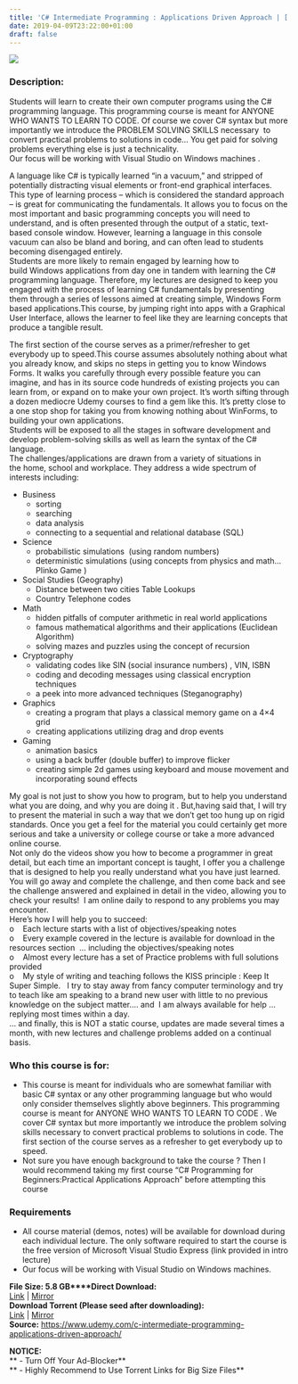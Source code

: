 ```yaml
---
title: 'C# Intermediate Programming : Applications Driven Approach | [ 49.99$ Course For Free ]'
date: 2019-04-09T23:22:00+01:00
draft: false
---
```


  

**[![](https://2.bp.blogspot.com/-7ddPhFMsv6g/XK0aZpgUiyI/AAAAAAAABmY/8bx7r6LiQ_MJSeYefvLFB8kJJS1QUp5lgCLcBGAs/s640/C-Intermediate-Programming-Applications-Driven-Approach.jpg)](https://2.bp.blogspot.com/-7ddPhFMsv6g/XK0aZpgUiyI/AAAAAAAABmY/8bx7r6LiQ_MJSeYefvLFB8kJJS1QUp5lgCLcBGAs/s1600/C-Intermediate-Programming-Applications-Driven-Approach.jpg)**

  
  

### Description:

Students will learn to create their own computer programs using the C# programming language. This programming course is meant for ANYONE WHO WANTS TO LEARN TO CODE. Of course we cover C# syntax but more importantly we introduce the PROBLEM SOLVING SKILLS necessary  to convert practical problems to solutions in code… You get paid for solving problems everything else is just a technicality.  
Our focus will be working with Visual Studio on Windows machines .  

A language like C# is typically learned “in a vacuum,” and stripped of potentially distracting visual elements or front-end graphical interfaces. This type of learning process – which is considered the standard approach – is great for communicating the fundamentals. It allows you to focus on the most important and basic programming concepts you will need to understand, and is often presented through the output of a static, text-based console window. However, learning a language in this console vacuum can also be bland and boring, and can often lead to students becoming disengaged entirely.  
Students are more likely to remain engaged by learning how to build Windows applications from day one in tandem with learning the C# programming language. Therefore, my lectures are designed to keep you engaged with the process of learning C# fundamentals by presenting them through a series of lessons aimed at creating simple, Windows Form based applications.This course, by jumping right into apps with a Graphical User Interface, allows the learner to feel like they are learning concepts that produce a tangible result.  

The first section of the course serves as a primer/refresher to get everybody up to speed.This course assumes absolutely nothing about what you already know, and skips no steps in getting you to know Windows Forms. It walks you carefully through every possible feature you can imagine, and has in its source code hundreds of existing projects you can learn from, or expand on to make your own project. It’s worth sifting through a dozen mediocre Udemy courses to find a gem like this. It’s pretty close to a one stop shop for taking you from knowing nothing about WinForms, to building your own applications.  
Students will be exposed to all the stages in software development and develop problem-solving skills as well as learn the syntax of the C# language.  
The challenges/applications are drawn from a variety of situations in the home, school and workplace. They address a wide spectrum of interests including:  

*   Business
    *   sorting
    *   searching
    *   data analysis
    *   connecting to a sequential and relational database (SQL)
*   Science
    *   probabilistic simulations  (using random numbers)
    *   deterministic simulations (using concepts from physics and math… Plinko Game )
*   Social Studies (Geography)
    *   Distance between two cities Table Lookups
    *   Country Telephone codes
*   Math
    *   hidden pitfalls of computer arithmetic in real world applications
    *   famous mathematical algorithms and their applications (Euclidean Algorithm)
    *   solving mazes and puzzles using the concept of recursion
*   Cryptography
    *   validating codes like SIN (social insurance numbers) , VIN, ISBN
    *   coding and decoding messages using classical encryption techniques
    *   a peek into more advanced techniques (Steganography)
*   Graphics
    *   creating a program that plays a classical memory game on a 4×4 grid
    *   creating applications utilizing drag and drop events
*   Gaming
    *   animation basics
    *   using a back buffer (double buffer) to improve flicker
    *   creating simple 2d games using keyboard and mouse movement and incorporating sound effects

My goal is not just to show you how to program, but to help you understand what you are doing, and why you are doing it . But,having said that, I will try to present the material in such a way that we don’t get too hung up on rigid standards. Once you get a feel for the material you could certainly get more serious and take a university or college course or take a more advanced online course.  
Not only do the videos show you how to become a programmer in great detail, but each time an important concept is taught, I offer you a challenge that is designed to help you really understand what you have just learned.  
You will go away and complete the challenge, and then come back and see the challenge answered and explained in detail in the video, allowing you to check your results!  I am online daily to respond to any problems you may encounter.  
Here’s how I will help you to succeed:  
o    Each lecture starts with a list of objectives/speaking notes  
o    Every example covered in the lecture is available for download in the resources section  … including the objectives/speaking notes  
o    Almost every lecture has a set of Practice problems with full solutions provided  
o    My style of writing and teaching follows the KISS principle : Keep It Super Simple.   I try to stay away from fancy computer terminology and try to teach like am speaking to a brand new user with little to no previous knowledge on the subject matter…. and  I am always available for help … replying most times within a day.  
… and finally, this is NOT a static course, updates are made several times a month, with new lectures and challenge problems added on a continual basis.  

### Who this course is for:

*   This course is meant for individuals who are somewhat familiar with basic C# syntax or any other programming language but who would only consider themselves slightly above beginners. This programming course is meant for ANYONE WHO WANTS TO LEARN TO CODE . We cover C# syntax but more importantly we introduce the problem solving skills necessary to convert practical problems to solutions in code. The first section of the course serves as a refresher to get everybody up to speed.
*   Not sure you have enough background to take the course ? Then I would recommend taking my first course “C# Programming for Beginners:Practical Applications Approach” before attempting this course

### Requirements

*   All course material (demos, notes) will be available for download during each individual lecture. The only software required to start the course is the free version of Microsoft Visual Studio Express (link provided in intro lecture)
*   Our focus will be working with Visual Studio on Windows machines.

**File Size: 5.8 GB****Direct Download:**  
[Link](http://crowdurl.com/ntermediateProgramminglink1) | [Mirror](http://crowdurl.com/ntermediateProgramminglink2)  
**Download Torrent (Please seed after downloading):**  
[Link](http://crowdurl.com/ntermediateProgrammingtorrent1) | [Mirror](http://crowdurl.com/ntermediateProgrammingtorrent2)  
**Source:** https://www.udemy.com/c-intermediate-programming-applications-driven-approach/  

**NOTICE:**  
** - Turn Off Your Ad-Blocker**  
** - Highly Recommend to Use Torrent Links for Big Size Files**